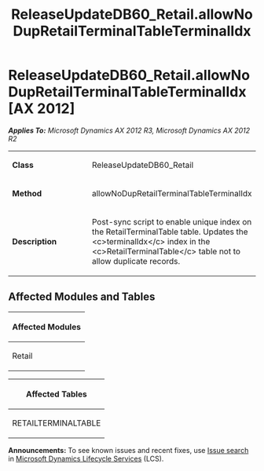 ﻿---
title: ReleaseUpdateDB60_Retail.allowNoDupRetailTerminalTableTerminalIdx
TOCTitle: ReleaseUpdateDB60_Retail.allowNoDupRetailTerminalTableTerminalIdx
ms:assetid: 1b3db3ad-be9c-32ed-a3b4-16792dba478d
ms:mtpsurl: https://msdn.microsoft.com/en-us/library/JJ718673(v=AX.60)
ms:contentKeyID: 49706956
ms.date: 05/18/2015
mtps_version: v=AX.60
---

# ReleaseUpdateDB60\_Retail.allowNoDupRetailTerminalTableTerminalIdx [AX 2012]


_**Applies To:** Microsoft Dynamics AX 2012 R3, Microsoft Dynamics AX 2012 R2_

<table>
<colgroup>
<col style="width: 50%" />
<col style="width: 50%" />
</colgroup>
<tbody>
<tr class="odd">
<td><p><strong>Class</strong></p></td>
<td><p>ReleaseUpdateDB60_Retail</p></td>
</tr>
<tr class="even">
<td><p><strong>Method</strong></p></td>
<td><p>allowNoDupRetailTerminalTableTerminalIdx</p></td>
</tr>
<tr class="odd">
<td><p><strong>Description</strong></p></td>
<td><p>Post-sync script to enable unique index on the RetailTerminalTable table. Updates the &lt;c&gt;terminalIdx&lt;/c&gt; index in the &lt;c&gt;RetailTerminalTable&lt;/c&gt; table not to allow duplicate records.</p></td>
</tr>
</tbody>
</table>


## Affected Modules and Tables

<table>
<colgroup>
<col style="width: 100%" />
</colgroup>
<thead>
<tr class="header">
<th><p>Affected Modules</p></th>
</tr>
</thead>
<tbody>
<tr class="odd">
<td><p>Retail</p></td>
</tr>
</tbody>
</table>


<table>
<colgroup>
<col style="width: 100%" />
</colgroup>
<thead>
<tr class="header">
<th><p>Affected Tables</p></th>
</tr>
</thead>
<tbody>
<tr class="odd">
<td><p>RETAILTERMINALTABLE</p></td>
</tr>
</tbody>
</table>

  
**Announcements:** To see known issues and recent fixes, use [Issue search](http://go.microsoft.com/fwlink/?linkid=389258) in [Microsoft Dynamics Lifecycle Services](http://go.microsoft.com/fwlink/?linkid=306505) (LCS).

